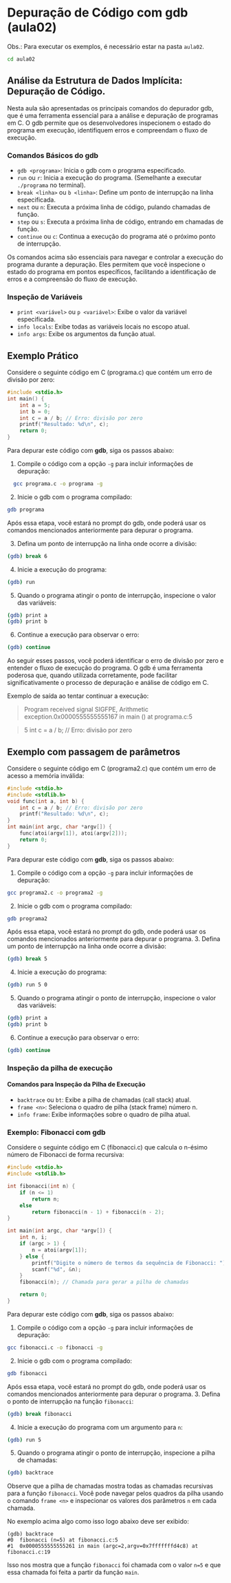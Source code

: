# Depuração de Código com gdb (aula02)

Obs.: Para executar os exemplos, é necessário estar na pasta `aula02`.

```bash
cd aula02
```

## Análise da Estrutura de Dados Implícita: Depuração de Código.

Nesta aula são apresentadas os principais comandos do depurador gdb, que é uma ferramenta essencial para a análise e depuração de programas em C. O gdb permite que os desenvolvedores inspecionem o estado do programa em execução, identifiquem erros e compreendam o fluxo de execução.

### Comandos Básicos do gdb
- `gdb <programa>`: Inicia o gdb com o programa especificado.
- `run` ou `r`: Inicia a execução do programa. (Semelhante a executar `./programa` no terminal).
- `break <linha>` ou `b <linha>`: Define um ponto de interrupção na linha especificada.
- `next` ou `n`: Executa a próxima linha de código, pulando chamadas de função.
- `step` ou `s`: Executa a próxima linha de código, entrando em chamadas de função.
- `continue` ou `c`: Continua a execução do programa até o próximo ponto de interrupção.


Os comandos acima são essenciais para navegar e controlar a execução do programa durante a depuração. Eles permitem que você inspecione o estado do programa em pontos específicos, facilitando a identificação de erros e a compreensão do fluxo de execução.

### Inspeção de Variáveis
- `print <variável>` ou `p <variável>`: Exibe o valor da variável especificada.
- `info locals`: Exibe todas as variáveis locais no escopo atual.
- `info args`: Exibe os argumentos da função atual.

## Exemplo Prático
Considere o seguinte código em C (programa.c) que contém um erro de divisão por zero:
```c
#include <stdio.h>
int main() {
    int a = 5;
    int b = 0;
    int c = a / b; // Erro: divisão por zero
    printf("Resultado: %d\n", c);
    return 0;
}
```
Para depurar este código com **gdb**, siga os passos abaixo:
1. Compile o código com a opção `-g` para incluir informações de depuração:
 ```bash
   gcc programa.c -o programa -g
   ```
2. Inicie o gdb com o programa compilado:
```bash
gdb programa
```

Após essa etapa, você estará no prompt do gdb, onde poderá usar os comandos mencionados anteriormente para depurar o programa.

3. Defina um ponto de interrupção na linha onde ocorre a divisão:

```bash
(gdb) break 6
```
4. Inicie a execução do programa:
```bash
(gdb) run
```

5. Quando o programa atingir o ponto de interrupção, inspecione o valor das variáveis:
```bash
(gdb) print a
(gdb) print b
```
6. Continue a execução para observar o erro:
```bash
(gdb) continue
``` 

Ao seguir esses passos, você poderá identificar o erro de divisão por zero e entender o fluxo de execução do programa. O gdb é uma ferramenta poderosa que, quando utilizada corretamente, pode facilitar significativamente o processo de depuração e análise de código em C.

Exemplo de saída ao tentar continuar a execução:

> Program received signal SIGFPE, Arithmetic exception.0x0000555555555167 in main () at programa.c:5

> 5           int c = a / b; // Erro: divisão por zero

## Exemplo com passagem de parâmetros
Considere o seguinte código em C (programa2.c) que contém um erro de acesso a memória inválida:
```c
#include <stdio.h>
#include <stdlib.h>
void func(int a, int b) {
    int c = a / b; // Erro: divisão por zero
    printf("Resultado: %d\n", c);
}
int main(int argc, char *argv[]) {
    func(atoi(argv[1]), atoi(argv[2]));
    return 0;
}
```
Para depurar este código com **gdb**, siga os passos abaixo:
1. Compile o código com a opção `-g` para incluir informações de depuração:
```bash
gcc programa2.c -o programa2 -g
```
2. Inicie o gdb com o programa compilado:
```bash
gdb programa2
```
Após essa etapa, você estará no prompt do gdb, onde poderá usar os comandos mencionados anteriormente para depurar o programa.
3. Defina um ponto de interrupção na linha onde ocorre a divisão:
```bash
(gdb) break 5
```
4. Inicie a execução do programa:
```bash
(gdb) run 5 0
```
5. Quando o programa atingir o ponto de interrupção, inspecione o valor das variáveis:
```bash
(gdb) print a
(gdb) print b
```
6. Continue a execução para observar o erro:
```bash
(gdb) continue
```
### Inspeção da pilha de execução

#### Comandos para Inspeção da Pilha de Execução
- `backtrace` ou `bt`: Exibe a pilha de chamadas (call stack) atual.
- `frame <n>`: Seleciona o quadro de pilha (stack frame) número n.
- `info frame`: Exibe informações sobre o quadro de pilha atual.

### Exemplo: Fibonacci com gdb

Considere o seguinte código em C (fibonacci.c) que calcula o n-ésimo número de Fibonacci de forma recursiva:
```c
#include <stdio.h>
#include <stdlib.h>

int fibonacci(int n) {
    if (n <= 1)
        return n;
    else
        return fibonacci(n - 1) + fibonacci(n - 2);
}

int main(int argc, char *argv[]) {
    int n, i;
    if (argc > 1) {
        n = atoi(argv[1]);
    } else {
        printf("Digite o número de termos da sequência de Fibonacci: ");
        scanf("%d", &n);
    }
    fibonacci(n); // Chamada para gerar a pilha de chamadas

    return 0;
}
```
Para depurar este código com **gdb**, siga os passos abaixo:
1. Compile o código com a opção `-g` para incluir informações de depuração:
```bash
gcc fibonacci.c -o fibonacci -g
```
2. Inicie o gdb com o programa compilado:
```bash
gdb fibonacci
```
Após essa etapa, você estará no prompt do gdb, onde poderá usar os comandos mencionados anteriormente para depurar o programa.
3. Defina o ponto de interrupção na função `fibonacci`:
```bash
(gdb) break fibonacci
```
4. Inicie a execução do programa com um argumento para `n`:
```bash
(gdb) run 5
```
5. Quando o programa atingir o ponto de interrupção, inspecione a pilha de chamadas:
```bash
(gdb) backtrace
```

Observe que a pilha de chamadas mostra todas as chamadas recursivas para a função `fibonacci`. Você pode navegar pelos quadros da pilha usando o comando `frame <n>` e inspecionar os valores dos parâmetros `n` em cada chamada.

No exemplo acima algo como isso logo abaixo deve ser exibido:

```gdb
(gdb) backtrace
#0  fibonacci (n=5) at fibonacci.c:5
#1  0x0000555555555261 in main (argc=2,argv=0x7fffffffd4c8) at fibonacci.c:19
```

Isso nos mostra que a função `fibonacci` foi chamada com o valor `n=5` e que essa chamada foi feita a partir da função `main`.



